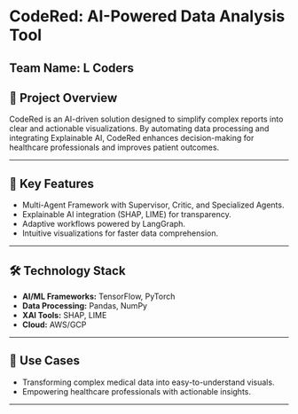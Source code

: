 # CodeRed: AI-Powered Data Analysis Tool

**Team Name:** L Coders  
---

## 📌 Project Overview

CodeRed is an AI-driven solution designed to simplify complex reports into clear and actionable visualizations. By automating data processing and integrating Explainable AI, CodeRed enhances decision-making for healthcare professionals and improves patient outcomes.

---

## 🌟 Key Features

- Multi-Agent Framework with Supervisor, Critic, and Specialized Agents.  
- Explainable AI integration (SHAP, LIME) for transparency.  
- Adaptive workflows powered by LangGraph.  
- Intuitive visualizations for faster data comprehension.  

---

## 🛠 Technology Stack

- **AI/ML Frameworks:** TensorFlow, PyTorch  
- **Data Processing:** Pandas, NumPy  
- **XAI Tools:** SHAP, LIME  
- **Cloud:** AWS/GCP  

---

## 🎯 Use Cases

- Transforming complex medical data into easy-to-understand visuals.  
- Empowering healthcare professionals with actionable insights.  

---

